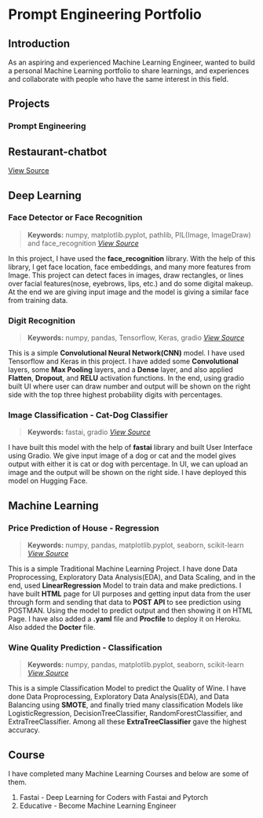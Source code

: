# Prompt Engineering Portfolio

## Introduction
  As an aspiring and experienced Machine Learning Engineer, wanted to build a personal Machine Learning portfolio to share learnings, and experiences and collaborate with people who have the same interest in this field.

## Projects

### Prompt Engineering
## Restaurant-chatbot
[View Source](https://github.com/rekha0suthar/machine-learning-portfolio/blob/main/restaurent-chatbot-prompt-engineer.ipynb)

## Deep Learning
### Face Detector or Face Recognition
>**Keywords:** numpy, matplotlib.pyplot, pathlib, PIL(Image, ImageDraw) and face_recognition *[View Source](https://github.com/rekha0suthar/machine-learning-portfolio/tree/main/face_detector)*

In this project, I have used the **face_recognition** library. With the help of this library, I get face location, face embeddings, and many more features from Image. This project can detect faces in images, draw rectangles, or lines over facial features(nose, eyebrows, lips, etc.) and do some digital makeup. At the end we are giving input image and the model is giving a similar face from training data.

### Digit Recognition
>**Keywords:** numpy, pandas, Tensorflow, Keras, gradio *[View Source](https://github.com/rekha0suthar/machine-learning-portfolio/tree/main/digit-recognizer)*

This is a simple **Convolutional Neural Network(CNN)** model. I have used Tensorflow and Keras in this project. I have added some **Convolutional** layers, some **Max Pooling** layers, and a **Dense** layer, and also applied **Flatten**, **Dropout**, and **RELU** activation functions. In the end, using gradio built UI where user can draw number and output will be shown on the right side with the top three highest probability digits with percentages.

### Image Classification - Cat-Dog Classifier
>**Keywords:** fastai, gradio *[View Source](https://github.com/rekha0suthar/deep-learning-projects/tree/main/cat-dog-classifier)*

  I have built this model with the help of **fastai**  library and built User Interface using Gradio. We give input image of a dog or cat and the model gives output with either it is cat or dog with percentage. In UI, we can upload an image and the output will be shown on the right side. I have deployed this model on Hugging Face.

## Machine Learning
### Price Prediction of House - Regression
> **Keywords:** numpy, pandas, matplotlib.pyplot, seaborn, scikit-learn *[View Source](https://github.com/rekha0suthar/machine-learning-portfolio/tree/main/boston-house-pricing-regmodel)*

  This is a simple Traditional Machine Learning Project. I have done Data Proprocessing, Exploratory Data Analysis(EDA), and Data Scaling, and in the end, used **LinearRegression** Model to train data and make predictions. I have built **HTML** page for UI purposes and getting input data from the user through form and sending that data to **POST API** to see prediction using POSTMAN. Using the model to predict output and then showing it on HTML Page. I have also added a **.yaml** file and **Procfile** to deploy it on Heroku. Also added the **Docter** file.

### Wine Quality Prediction - Classification
> **Keywords:** numpy, pandas, matplotlib.pyplot, seaborn, scikit-learn *[View Source]([https://github.com/rekha0suthar/machine-learning-projects/tree/main/Wine%20Quality%20Prediction](https://github.com/rekha0suthar/machine-learning-portfolio/tree/main/wine-quality-prediction))*

This is a simple Classification Model to predict the Quality of Wine. I have done Data Proprocessing, Exploratory Data Analysis(EDA), and Data Balancing using **SMOTE**, and finally tried many classification Models like LogisticRegression, DecisionTreeClassifier, RandomForestClassifier, and ExtraTreeClassifier. Among all these **ExtraTreeClassifier** gave the highest accuracy.

## Course
I have completed many Machine Learning Courses and below are some of them.
1. Fastai - Deep Learning for Coders with Fastai and Pytorch
2. Educative - Become Machine Learning Engineer
